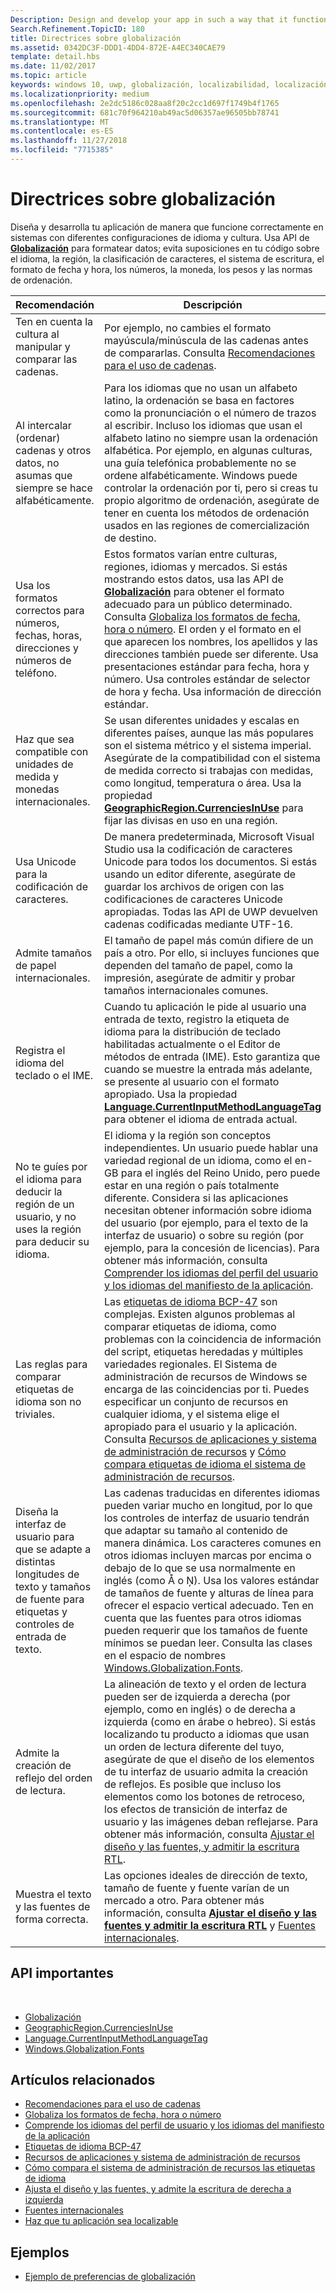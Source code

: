 ```yaml
---
Description: Design and develop your app in such a way that it functions appropriately on systems with different language and culture configurations.
Search.Refinement.TopicID: 180
title: Directrices sobre globalización
ms.assetid: 0342DC3F-DDD1-4DD4-872E-A4EC340CAE79
template: detail.hbs
ms.date: 11/02/2017
ms.topic: article
keywords: windows 10, uwp, globalización, localizabilidad, localización
ms.localizationpriority: medium
ms.openlocfilehash: 2e2dc5186c028aa8f20c2cc1d697f1749b4f1765
ms.sourcegitcommit: 681c70f964210ab49ac5d06357ae96505bb78741
ms.translationtype: MT
ms.contentlocale: es-ES
ms.lasthandoff: 11/27/2018
ms.locfileid: "7715385"
---
```

# <a name="guidelines-for-globalization"></a>Directrices sobre globalización

Diseña y desarrolla tu aplicación de manera que funcione correctamente en sistemas con diferentes configuraciones de idioma y cultura. Usa API de [**Globalización**](/uwp/api/Windows.Globalization?branch=live) para formatear datos; evita suposiciones en tu código sobre el idioma, la región, la clasificación de caracteres, el sistema de escritura, el formato de fecha y hora, los números, la moneda, los pesos y las normas de ordenación.

| Recomendación | Descripción |
| ------------- | ----------- |
| Ten en cuenta la cultura al manipular y comparar las cadenas. | Por ejemplo, no cambies el formato mayúscula/minúscula de las cadenas antes de compararlas. Consulta [Recomendaciones para el uso de cadenas](/dotnet/standard/base-types/best-practices-strings?branch=live#recommendations_for_string_usage). |
| Al intercalar (ordenar) cadenas y otros datos, no asumas que siempre se hace alfabéticamente. | Para los idiomas que no usan un alfabeto latino, la ordenación se basa en factores como la pronunciación o el número de trazos al escribir. Incluso los idiomas que usan el alfabeto latino no siempre usan la ordenación alfabética. Por ejemplo, en algunas culturas, una guía telefónica probablemente no se ordene alfabéticamente. Windows puede controlar la ordenación por ti, pero si creas tu propio algoritmo de ordenación, asegúrate de tener en cuenta los métodos de ordenación usados en las regiones de comercialización de destino. |
| Usa los formatos correctos para números, fechas, horas, direcciones y números de teléfono. | Estos formatos varían entre culturas, regiones, idiomas y mercados. Si estás mostrando estos datos, usa las API de [**Globalización**](/uwp/api/Windows.Globalization?branch=live) para obtener el formato adecuado para un público determinado. Consulta [Globaliza los formatos de fecha, hora o número](use-global-ready-formats.md). El orden y el formato en el que aparecen los nombres, los apellidos y las direcciones también puede ser diferente. Usa presentaciones estándar para fecha, hora y número. Usa controles estándar de selector de hora y fecha. Usa información de dirección estándar. |
| Haz que sea compatible con unidades de medida y monedas internacionales. | Se usan diferentes unidades y escalas en diferentes países, aunque las más populares son el sistema métrico y el sistema imperial. Asegúrate de la compatibilidad con el sistema de medida correcto si trabajas con medidas, como longitud, temperatura o área. Usa la propiedad [**GeographicRegion.CurrenciesInUse**](/uwp/api/windows.globalization.geographicregion.CurrenciesInUse) para fijar las divisas en uso en una región. |
| Usa Unicode para la codificación de caracteres. | De manera predeterminada, Microsoft Visual Studio usa la codificación de caracteres Unicode para todos los documentos. Si estás usando un editor diferente, asegúrate de guardar los archivos de origen con las codificaciones de caracteres Unicode apropiadas. Todas las API de UWP devuelven cadenas codificadas mediante UTF-16. |
| Admite tamaños de papel internacionales. | El tamaño de papel más común difiere de un país a otro. Por ello, si incluyes funciones que dependen del tamaño de papel, como la impresión, asegúrate de admitir y probar tamaños internacionales comunes. |
| Registra el idioma del teclado o el IME. | Cuando tu aplicación le pide al usuario una entrada de texto, registro la etiqueta de idioma para la distribución de teclado habilitadas actualmente o el Editor de métodos de entrada (IME). Esto garantiza que cuando se muestre la entrada más adelante, se presente al usuario con el formato apropiado. Usa la propiedad [**Language.CurrentInputMethodLanguageTag**](/uwp/api/windows.globalization.language.CurrentInputMethodLanguageTag) para obtener el idioma de entrada actual. |
| No te guíes por el idioma para deducir la región de un usuario, y no uses la región para deducir su idioma. | El idioma y la región son conceptos independientes. Un usuario puede hablar una variedad regional de un idioma, como el en-GB para el inglés del Reino Unido, pero puede estar en una región o país totalmente diferente. Considera si las aplicaciones necesitan obtener información sobre idioma del usuario (por ejemplo, para el texto de la interfaz de usuario) o sobre su región (por ejemplo, para la concesión de licencias). Para obtener más información, consulta [Comprender los idiomas del perfil del usuario y los idiomas del manifiesto de la aplicación](manage-language-and-region.md). |
| Las reglas para comparar etiquetas de idioma son no triviales. | Las [etiquetas de idioma BCP-47](http://go.microsoft.com/fwlink/p/?linkid=227302) son complejas. Existen algunos problemas al comparar etiquetas de idioma, como problemas con la coincidencia de información del script, etiquetas heredadas y múltiples variedades regionales. El Sistema de administración de recursos de Windows se encarga de las coincidencias por ti. Puedes especificar un conjunto de recursos en cualquier idioma, y el sistema elige el apropiado para el usuario y la aplicación. Consulta [Recursos de aplicaciones y sistema de administración de recursos](../../app-resources/index.md) y [Cómo compara etiquetas de idioma el sistema de administración de recursos](../../app-resources/how-rms-matches-lang-tags.md). |
| Diseña la interfaz de usuario para que se adapte a distintas longitudes de texto y tamaños de fuente para etiquetas y controles de entrada de texto. | Las cadenas traducidas en diferentes idiomas pueden variar mucho en longitud, por lo que los controles de interfaz de usuario tendrán que adaptar su tamaño al contenido de manera dinámica. Los caracteres comunes en otros idiomas incluyen marcas por encima o debajo de lo que se usa normalmente en inglés (como Å o Ņ). Usa los valores estándar de tamaños de fuente y alturas de línea para ofrecer el espacio vertical adecuado. Ten en cuenta que las fuentes para otros idiomas pueden requerir que los tamaños de fuente mínimos se puedan leer. Consulta las clases en el espacio de nombres [Windows.Globalization.Fonts](/uwp/api/windows.globalization.fonts?branch=live). |
| Admite la creación de reflejo del orden de lectura. | La alineación de texto y el orden de lectura pueden ser de izquierda a derecha (por ejemplo, como en inglés) o de derecha a izquierda (como en árabe o hebreo). Si estás localizando tu producto a idiomas que usan un orden de lectura diferente del tuyo, asegúrate de que el diseño de los elementos de tu interfaz de usuario admita la creación de reflejos. Es posible que incluso los elementos como los botones de retroceso, los efectos de transición de interfaz de usuario y las imágenes deban reflejarse. Para obtener más información, consulta [Ajustar el diseño y las fuentes, y admitir la escritura RTL](adjust-layout-and-fonts--and-support-rtl.md). |
| Muestra el texto y las fuentes de forma correcta. | Las opciones ideales de dirección de texto, tamaño de fuente y fuente varían de un mercado a otro. Para obtener más información, consulta [**Ajustar el diseño y las fuentes y admitir la escritura RTL**](adjust-layout-and-fonts--and-support-rtl.md) y [Fuentes internacionales](loc-international-fonts.md). |

## <a name="important-apis"></a>API importantes
 
* [Globalización](/uwp/api/Windows.Globalization?branch=live)
* [GeographicRegion.CurrenciesInUse](/uwp/api/windows.globalization.geographicregion.CurrenciesInUse)
* [Language.CurrentInputMethodLanguageTag](/uwp/api/windows.globalization.language.CurrentInputMethodLanguageTag)
* [Windows.Globalization.Fonts](/uwp/api/windows.globalization.fonts?branch=live)

## <a name="related-topics"></a>Artículos relacionados

* [Recomendaciones para el uso de cadenas](/dotnet/standard/base-types/best-practices-strings?branch=live#recommendations_for_string_usage)
* [Globaliza los formatos de fecha, hora o número](use-global-ready-formats.md)
* [Comprende los idiomas del perfil de usuario y los idiomas del manifiesto de la aplicación](manage-language-and-region.md)
* [Etiquetas de idioma BCP-47](http://go.microsoft.com/fwlink/p/?linkid=227302)
* [Recursos de aplicaciones y sistema de administración de recursos](../../app-resources/index.md)
* [Cómo compara el sistema de administración de recursos las etiquetas de idioma](../../app-resources/how-rms-matches-lang-tags.md)
* [Ajusta el diseño y las fuentes, y admite la escritura de derecha a izquierda](adjust-layout-and-fonts--and-support-rtl.md)
* [Fuentes internacionales](loc-international-fonts.md)
* [Haz que tu aplicación sea localizable](prepare-your-app-for-localization.md)

## <a name="samples"></a>Ejemplos

* [Ejemplo de preferencias de globalización](http://go.microsoft.com/fwlink/p/?linkid=231608)
